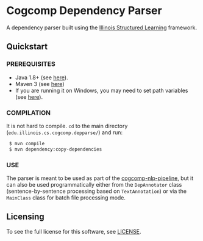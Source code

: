 # Cogcomp Dependency Parser

A dependency parser built using the [Illinois Structured Learning](https://github.com/CogComp/illinois-sl) framework.

## Quickstart

### PREREQUISITES

- Java 1.8+ (see [here](https://www.java.com/en/download/help/download_options.xml)).
- Maven 3 (see [here](http://maven.apache.org/download.cgi))
- If you are running it on Windows, you may need to set path variables
(see [here](http://docs.oracle.com/javase/tutorial/essential/environment/paths.html)).

### COMPILATION

It is not hard to compile. `cd` to the main directory (`edu.illinois.cs.cogcomp.depparse/`)
 and run:
```bash
 $ mvn compile
 $ mvn dependency:copy-dependencies
 ```

### USE

The parser is meant to be used as part of the [cogcomp-nlp-pipeline](pipeline/README.md),
but it can also be used programmatically either from the `DepAnnotator`
class (sentence-by-sentence processing based on `TextAnnotation`) or via the `MainClass`
class for batch file processing mode.

## Licensing
To see the full license for this software, see [LICENSE](../master/LICENSE).
